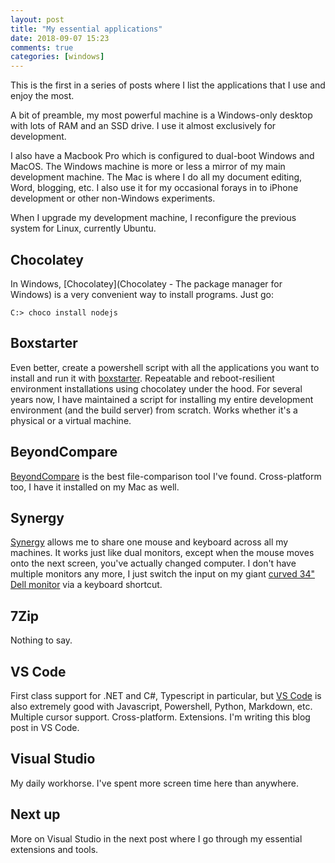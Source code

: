 ```yaml
---
layout: post
title: "My essential applications"
date: 2018-09-07 15:23
comments: true
categories: [windows]
---
```


This is the first in a series of posts where I list the applications that I use and enjoy the most. 

A bit of preamble, my most powerful machine is a Windows-only desktop with lots of RAM and an SSD drive. I use it almost exclusively for development. 

I also have a Macbook Pro which is configured to dual-boot Windows and MacOS. The Windows machine is more or less a mirror of my main development machine. The Mac is where I do all my document editing, Word, blogging, etc. I also use it for my occasional forays in to iPhone development or other non-Windows experiments.

When I upgrade my development machine, I reconfigure the previous system for Linux, currently Ubuntu.  

## Chocolatey
In Windows, [Chocolatey](Chocolatey - The package manager for Windows) is a very convenient way to install programs. Just go:

    C:> choco install nodejs

## Boxstarter
Even better, create a powershell script with all the applications you want to install and run it with [boxstarter](https://boxstarter.org/). Repeatable and reboot-resilient environment installations using chocolatey under the hood. For several years now, I have maintained a script for installing my entire development environment (and the build server) from scratch. Works whether it's a physical or a virtual machine.

## BeyondCompare
[BeyondCompare](https://www.scootersoftware.com/) is the best file-comparison tool I've found. Cross-platform too, I have it installed on my Mac as well.

## Synergy
[Synergy](https://symless.com/synergy) allows me to share one mouse and keyboard across all my machines. It works just like dual monitors, except when the mouse moves onto the next screen, you've actually changed computer. I don't have multiple monitors any more, I just switch the input on my giant [curved 34" Dell monitor](https://www.dell.com/en-us/shop/dell-ultrasharp-34-curved-monitor-u3417w/apd/210-aiyz/monitors-monitor-accessories) via a keyboard shortcut. 

## 7Zip
Nothing to say.

## VS Code
First class support for .NET and C#, Typescript in particular, but [VS Code](https://code.visualstudio.com/) is also extremely good with Javascript, Powershell, Python, Markdown, etc. Multiple cursor support. Cross-platform. Extensions. I'm writing this blog post in VS Code.

## Visual Studio
My daily workhorse. I've spent more screen time here than anywhere. 

## Next up
More on Visual Studio in the next post where I go through my essential extensions and tools.
